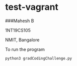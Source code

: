 # test-vagrant
###Mahesh B

1NT19CS105

NMIT, Bangalore


To run the program

`python3 gradCodingChallenge.py`
